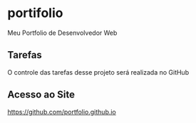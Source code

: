 # portifolio
Meu Portfolio de Desenvolvedor Web

## Tarefas
O controle das tarefas desse projeto será realizada no GitHub

## Acesso ao Site
https://github.com/portfolio.github.io
